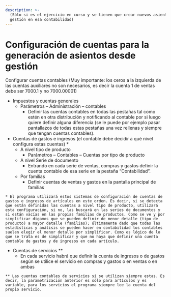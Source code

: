 ```yaml
---
description: >-
  (Sólo si es el ejercicio en curso y se tienen que crear nuevos asientos desde
  gestión en esa contabilidad)
---
```


# Configuración de cuentas para la generación de asientos desde gestión

Configurar cuentas contables \(Muy importante: los ceros a la izquierda de las cuentas auxiliares no son necesarios, es decir la cuenta 1 de ventas debe ser 7000.1 y no 7000.00001\)

* Impuestos y cuentas generales
  * Parámetros – Administración – contables
    * Definir las cuentas contables en todas las pestañas tal como estén en otra distribución y notificando al contable por si luego quiere definir alguna diferencia \(se le puede por ejemplo pasar pantallazos de todas estas pestañas una vez rellenas y siempre que tengan cuentas contables\).
* Cuentas de gastos e ingresos \(el contable debe decidir a qué nivel configura estas cuentas\) \*
  * A nivel tipo de producto
    * Parámetros – Contables – Cuentas por tipo de producto
  * A nivel Serie de documento
    * Entrando en cada serie de ventas, compras y gastos definir la cuenta contable de esa serie en la pestaña “Contabilidad”.
  * Por familias
    * Definir cuentas de ventas y gastos en la pantalla principal de familias

`* El programa utilizará estos sistemas de configuración de cuentas de gastos e ingresos de artículos en este orden. Es decir, si se detecta que están definidas las cuentas a nivel tipo de producto, utilizará esta configuración, si no, las buscará en las series de documentos y si están vacías en las propias familias de productos. Como se ve y por simplificar digamos que se pueden definir de menor detalle (tipo de producto) a mayor detalle (familias); últimamente dado que todas las estadísticas y análisis se pueden hacer en contabilidad los contables suelen elegir el menor detalle por simplificar. Como es lógico de lo que se trata es de simplificar y que no haya que definir una cuenta contable de gastos y de ingresos en cada artículo.`

* Cuentas de servicios \*\*
  * En cada servicio habrá que definir la cuenta de ingresos o de gastos según se utilice el servicio en compras y gastos o en ventas o en ambas

`** Las cuentas contables de servicios si se utilizan siempre estas. Es decir, la parametrización anterior es sólo para artículos y es variable, para los servicios el programa siempre lee la cuenta del propio servicio.`

